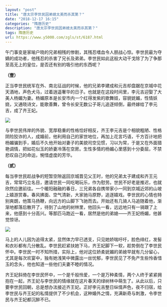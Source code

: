 ```yaml
---
layout: "post"
title: "唐太宗李世民因弟媳太美而杀其第？"
date: "2018-12-17 16:15"
categories: "隋唐历史"
description: "唐太宗李世民因弟媳太美而杀其第？"
tags: 隋唐历史
url: https://www.y5000.com/zgls/st/6187.html
---
```






午门事变是家喻户晓的兄弟相残的惨剧，其残忍嗜血令人胆战心惊。李世民最为夺嫡的成功者，他残忍的杀害了兄长及弟弟。李世民如此这般大动干戈除了为了争那至高无上的皇位，是否还有别的吸引他的东西呢？

**（壹）**

正当李世民统军在外、南北征战的时候，他的兄弟李建成和元吉却盘踞在京城中花天酒地，声色犬马，过着逍遥奢华的日子。也就是在这段时间里，李元吉迎娶了大美人杨媚为妻。杨媚原本是长安市内一个红得发紫的歌舞妓，容貌妩媚，性情妖娆，又通晓诗文，能歌善舞，曾令长安无数公子哥儿追逐倾倒，最终嫁给了李元吉，成了齐王妃。

![](https://img.y5000.com/uploads/allimg/161130/11435645K-0.jpg)

与李世民伟岸的外貌、宽厚稳重的性格恰好相反，齐王李元吉是个相貌粗陋、性格阴险狡诈的人，成婚前，他利用自己的家世地位，再加上花言巧语，千方百计地把杨媚骗到手，婚后不久他开始对妻子的美貌司空见惯，习以为常，于是又在外面猎艳调情，把如花似玉的娇妻冷落在空房。生性多情的杨媚心里感到十分委屈，不禁悲叹自己的命运，惋惜虚度的芳华。

**（贰）**

每当李世民趁战争的短暂空隙返回京城晋见父王时，他的兄弟太子建成和齐王元吉，常常巧立名目，邀请世民一同吃喝玩乐，作为慰劳。世民不好老是推迟，也就欣然应邀前往。一个暖阳融融的春日，三兄弟各自携带家小一同到京城近郊的山坡上嬉游赏春。春风拂面、空气清新，大家驰马原野，追逐嬉戏。李世民的心情也特别爽朗，他策马扬鞭，向远方的山脚下飞驰而去。开始还有几骑人马追随着他，渐渐地都落后散开了，待到了山地的树林里，他回头一看，远远地只有一骑跟了上来，他感到十分高兴。等那匹马跑近一看，居然是他的弟媳——齐王妃杨媚，他甚觉惊讶。

![](https://img.y5000.com/uploads/allimg/161130/11435B2U-1.jpg)

马上的人儿因为追得太紧，显然体力早已透支，只见她娇喘吁吁，脸色绯红，发髻和衣衫都有几分散乱。李世民赶紧扶她下马，齐王妃脚下一软，趁势倒在了李世民怀中。李世民一时不知所措，实际上，他对这位娇柔妩媚的弟媳早就有几分留心，尤其是每次欢宴中，独有她浅笑中微露出一丝忧郁，李世民见了不免产生些怜香惜玉的念头，他也知道一些他们夫妻不睦的情况。

齐王妃斜倚在李世民怀中，一个是千般怜爱，一个是万种柔情，两个人终于紧紧拥抱在一起，齐王妃与李世民的情缘就在这片春天的绿树林中萌生了。从此以后，只要李世民回朝，总是想办法接近齐王妃。正好李元吉整日纵情声色，夜不归宿，给李世民与齐王妃的私情提供了不少机会，这种婚外之情，充满新奇与刺激，令李世民与齐王妃都沉醉不已。
